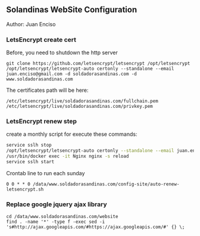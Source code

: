 ## Solandinas WebSite Configuration

Author: Juan Enciso



### LetsEncrypt create cert

Before, you need to shutdown the http server

```
git clone https://github.com/letsencrypt/letsencrypt /opt/letsencrypt
/opt/letsencrypt/letsencrypt-auto certonly --standalone --email juan.enciso@gmail.com -d soldadorasandinas.com -d www.soldadorasandinas.com 
``` 

The certificates path will be here:

```
/etc/letsencrypt/live/soldadorasandinas.com/fullchain.pem
/etc/letsencrypt/live/soldadorasandinas.com/privkey.pem
```

### LetsEncrypt renew step

create a monthly script for execute these commands:

```sh
service sslh stop
/opt/letsencrypt/letsencrypt-auto certonly --standalone --email juan.enciso@gmail.com -d soldadorasandinas.com -d www.soldadorasandinas.com --renew-by-default
/usr/bin/docker exec -it Nginx nginx -s reload
service sslh start
```

Crontab line to run each sunday 

```
0 0 * * 0 /data/www.soldadorasandinas.com/config-site/auto-renew-letsencrypt.sh
```


### Replace google jquery ajax library

```
cd /data/www.soldadorasandinas.com/website
find . -name '*' -type f -exec sed -i 's#http://ajax.googleapis.com/#https://ajax.googleapis.com/#' {} \;
```

